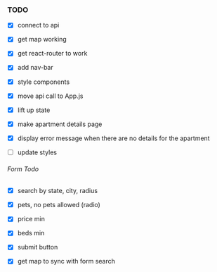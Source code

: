 ### TODO

- [x] connect to api
- [x] get map working
- [x] get react-router to work
- [x] add nav-bar
- [x] style components
- [x] move api call to App.js
- [x] lift up state
- [x] make apartment details page
- [x] display error message when there are no details for the apartment
- [ ] update styles


###### Form Todo 
- [x] search by state, city, radius
- [x] pets, no pets allowed (radio)
- [x] price min
- [x] beds min 
- [x] submit button
- [x] get map to sync with form search

